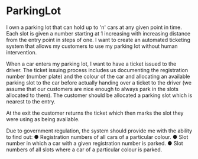 # ParkingLot

I own a parking lot that can hold up to 'n' cars at any given point in time. 
Each slot is given a number starting at 1 increasing with increasing distance from the entry point in steps of one. 
I want to create an automated ticketing system that allows my customers to use my
parking lot without human intervention.

When a car enters my parking lot, I want to have a ticket issued to the driver. 
The ticket issuing process includes us documenting the registration number (number plate) and the
colour of the car and allocating an available parking slot to the car before actually handing
over a ticket to the driver (we assume that our customers are nice enough to always park
in the slots allocated to them). The customer should be allocated a parking slot which is
nearest to the entry. 

At the exit the customer returns the ticket which then marks the slot
they were using as being available.

Due to government regulation, the system should provide me with the ability to find
out:
● Registration numbers of all cars of a particular colour.
● Slot number in which a car with a given registration number is parked.
● Slot numbers of all slots where a car of a particular colour is parked.

